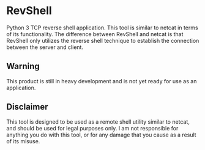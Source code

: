 # RevShell

Python 3 TCP reverse shell application. This tool is similar to netcat in terms of its functionality. The difference between RevShell and netcat is that RevShell only utilizes the reverse shell technique to establish the connection between the server and client.

## Warning

This product is still in heavy development and is not yet ready for use as an application.

## Disclaimer

This tool is designed to be used as a remote shell utility similar to netcat, and should be used for legal purposes only. I am not responsible for anything you do with this tool, or for any damage that you cause as a result of its misuse.
